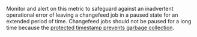 Monitor and alert on this metric to safeguard against an inadvertent operational error of leaving a changefeed job in a paused state for an extended period of time. Changefeed jobs should not be paused for a long time because the <a href="https://www.cockroachlabs.com/docs/stable/monitor-and-debug-changefeeds#protected-timestamp-and-garbage-collection-monitoring">protected timestamp prevents garbage collection</a>.